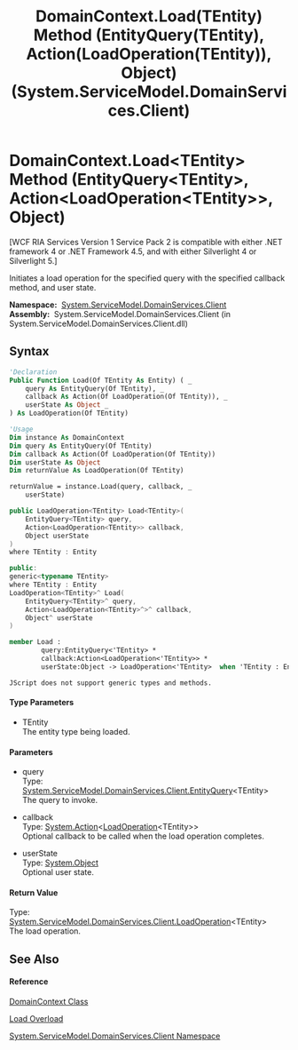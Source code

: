 ﻿---
title: DomainContext.Load(TEntity) Method (EntityQuery(TEntity), Action(LoadOperation(TEntity)), Object) (System.ServiceModel.DomainServices.Client)
TOCTitle: Load(TEntity) Method (EntityQuery(TEntity), Action(LoadOperation(TEntity)), Object)
ms:assetid: M:System.ServiceModel.DomainServices.Client.DomainContext.Load``1(System.ServiceModel.DomainServices.Client.EntityQuery{``0},System.Action{System.ServiceModel.DomainServices.Client.LoadOperation{``0}},System.Object)
ms:mtpsurl: https://msdn.microsoft.com/en-us/library/Ff422945(v=VS.91)
ms:contentKeyID: 28755314
ms.date: 01/27/2012
mtps_version: v=VS.91
dev_langs:
- vb
- csharp
- c++
- fsharp
- jscript
api_location:
- System.ServiceModel.DomainServices.Client.dll
api_name:
- System.ServiceModel.DomainServices.Client.DomainContext.Load
api_type:
- Managed
topic_type:
- apiref
- kbSyntax
product_family_name: VS
ROBOTS: INDEX,FOLLOW
---

# DomainContext.Load\<TEntity\> Method (EntityQuery\<TEntity\>, Action\<LoadOperation\<TEntity\>\>, Object)

\[WCF RIA Services Version 1 Service Pack 2 is compatible with either .NET framework 4 or .NET Framework 4.5, and with either Silverlight 4 or Silverlight 5.\]

Initiates a load operation for the specified query with the specified callback method, and user state.

**Namespace:**  [System.ServiceModel.DomainServices.Client](ff422479\(v=vs.91\).md)  
**Assembly:**  System.ServiceModel.DomainServices.Client (in System.ServiceModel.DomainServices.Client.dll)

## Syntax

``` vb
'Declaration
Public Function Load(Of TEntity As Entity) ( _
    query As EntityQuery(Of TEntity), _
    callback As Action(Of LoadOperation(Of TEntity)), _
    userState As Object _
) As LoadOperation(Of TEntity)
```

``` vb
'Usage
Dim instance As DomainContext
Dim query As EntityQuery(Of TEntity)
Dim callback As Action(Of LoadOperation(Of TEntity))
Dim userState As Object
Dim returnValue As LoadOperation(Of TEntity)

returnValue = instance.Load(query, callback, _
    userState)
```

``` csharp
public LoadOperation<TEntity> Load<TEntity>(
    EntityQuery<TEntity> query,
    Action<LoadOperation<TEntity>> callback,
    Object userState
)
where TEntity : Entity
```

``` c++
public:
generic<typename TEntity>
where TEntity : Entity
LoadOperation<TEntity>^ Load(
    EntityQuery<TEntity>^ query, 
    Action<LoadOperation<TEntity>^>^ callback, 
    Object^ userState
)
```

``` fsharp
member Load : 
        query:EntityQuery<'TEntity> * 
        callback:Action<LoadOperation<'TEntity>> * 
        userState:Object -> LoadOperation<'TEntity>  when 'TEntity : Entity
```

``` jscript
JScript does not support generic types and methods.
```

#### Type Parameters

  - TEntity  
    The entity type being loaded.

#### Parameters

  - query  
    Type: [System.ServiceModel.DomainServices.Client.EntityQuery](ff422815\(v=vs.91\).md)\<TEntity\>  
    The query to invoke.  

<!-- end list -->

  - callback  
    Type: [System.Action](https://msdn.microsoft.com/en-us/library/018hxwa8)\<[LoadOperation](ff423147\(v=vs.91\).md)\<TEntity\>\>  
    Optional callback to be called when the load operation completes.  

<!-- end list -->

  - userState  
    Type: [System.Object](https://msdn.microsoft.com/en-us/library/e5kfa45b)  
    Optional user state.  

#### Return Value

Type: [System.ServiceModel.DomainServices.Client.LoadOperation](ff423147\(v=vs.91\).md)\<TEntity\>  
The load operation.  

## See Also

#### Reference

[DomainContext Class](ff422732\(v=vs.91\).md)

[Load Overload](ff423329\(v=vs.91\).md)

[System.ServiceModel.DomainServices.Client Namespace](ff422479\(v=vs.91\).md)

